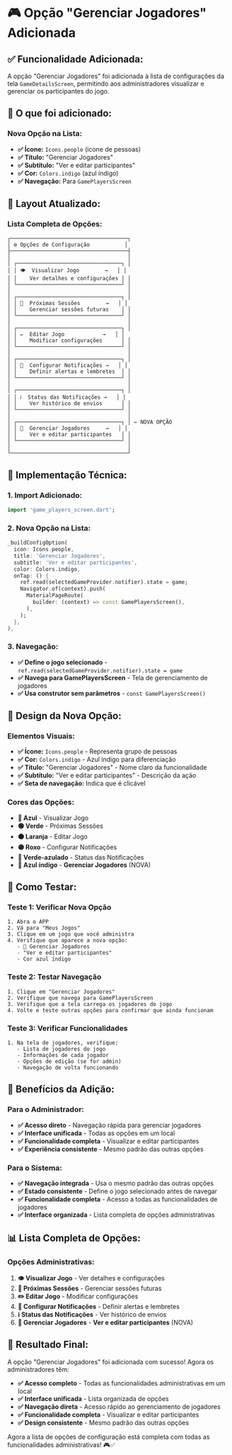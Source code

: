 # 🎮 Opção "Gerenciar Jogadores" Adicionada

## ✅ **Funcionalidade Adicionada:**

A opção "Gerenciar Jogadores" foi adicionada à lista de configurações da tela `GameDetailsScreen`, permitindo aos administradores visualizar e gerenciar os participantes do jogo.

## 🎯 **O que foi adicionado:**

### **Nova Opção na Lista:**
- **✅ Ícone:** `Icons.people` (ícone de pessoas)
- **✅ Título:** "Gerenciar Jogadores"
- **✅ Subtítulo:** "Ver e editar participantes"
- **✅ Cor:** `Colors.indigo` (azul índigo)
- **✅ Navegação:** Para `GamePlayersScreen`

## 🎨 **Layout Atualizado:**

### **Lista Completa de Opções:**
```
┌─────────────────────────────────────┐
│ ⚙️ Opções de Configuração           │
├─────────────────────────────────────┤
│                                     │
│ ┌─────────────────────────────────┐ │
│ │ 👁️  Visualizar Jogo        →   │ │
│ │    Ver detalhes e configurações │ │
│ └─────────────────────────────────┘ │
│                                     │
│ ┌─────────────────────────────────┐ │
│ │ 📅  Próximas Sessões        →   │ │
│ │    Gerenciar sessões futuras    │ │
│ └─────────────────────────────────┘ │
│                                     │
│ ┌─────────────────────────────────┐ │
│ │ ✏️  Editar Jogo            →   │ │
│ │    Modificar configurações      │ │
│ └─────────────────────────────────┘ │
│                                     │
│ ┌─────────────────────────────────┐ │
│ │ 🔔  Configurar Notificações →   │ │
│ │    Definir alertas e lembretes  │ │
│ └─────────────────────────────────┘ │
│                                     │
│ ┌─────────────────────────────────┐ │
│ │ ℹ️  Status das Notificações →   │ │
│ │    Ver histórico de envios      │ │
│ └─────────────────────────────────┘ │
│                                     │
│ ┌─────────────────────────────────┐ │ ← NOVA OPÇÃO
│ │ 👥  Gerenciar Jogadores     →   │ │
│ │    Ver e editar participantes   │ │
│ └─────────────────────────────────┘ │
│                                     │
└─────────────────────────────────────┘
```

## 🔧 **Implementação Técnica:**

### **1. Import Adicionado:**
```dart
import 'game_players_screen.dart';
```

### **2. Nova Opção na Lista:**
```dart
_buildConfigOption(
  icon: Icons.people,
  title: 'Gerenciar Jogadores',
  subtitle: 'Ver e editar participantes',
  color: Colors.indigo,
  onTap: () {
    ref.read(selectedGameProvider.notifier).state = game;
    Navigator.of(context).push(
      MaterialPageRoute(
        builder: (context) => const GamePlayersScreen(),
      ),
    );
  },
),
```

### **3. Navegação:**
- **✅ Define o jogo selecionado** - `ref.read(selectedGameProvider.notifier).state = game`
- **✅ Navega para GamePlayersScreen** - Tela de gerenciamento de jogadores
- **✅ Usa construtor sem parâmetros** - `const GamePlayersScreen()`

## 🎨 **Design da Nova Opção:**

### **Elementos Visuais:**
- **✅ Ícone:** `Icons.people` - Representa grupo de pessoas
- **✅ Cor:** `Colors.indigo` - Azul índigo para diferenciação
- **✅ Título:** "Gerenciar Jogadores" - Nome claro da funcionalidade
- **✅ Subtítulo:** "Ver e editar participantes" - Descrição da ação
- **✅ Seta de navegação:** Indica que é clicável

### **Cores das Opções:**
- **🔵 Azul** - Visualizar Jogo
- **🟢 Verde** - Próximas Sessões
- **🟠 Laranja** - Editar Jogo
- **🟣 Roxo** - Configurar Notificações
- **🔵 Verde-azulado** - Status das Notificações
- **🔵 Azul índigo** - **Gerenciar Jogadores** (NOVA)

## 🧪 **Como Testar:**

### **Teste 1: Verificar Nova Opção**
```
1. Abra o APP
2. Vá para "Meus Jogos"
3. Clique em um jogo que você administra
4. Verifique que aparece a nova opção:
   - 👥 Gerenciar Jogadores
   - "Ver e editar participantes"
   - Cor azul índigo
```

### **Teste 2: Testar Navegação**
```
1. Clique em "Gerenciar Jogadores"
2. Verifique que navega para GamePlayersScreen
3. Verifique que a tela carrega os jogadores do jogo
4. Volte e teste outras opções para confirmar que ainda funcionam
```

### **Teste 3: Verificar Funcionalidades**
```
1. Na tela de jogadores, verifique:
   - Lista de jogadores do jogo
   - Informações de cada jogador
   - Opções de edição (se for admin)
   - Navegação de volta funcionando
```

## 🎉 **Benefícios da Adição:**

### **Para o Administrador:**
- **✅ Acesso direto** - Navegação rápida para gerenciar jogadores
- **✅ Interface unificada** - Todas as opções em um local
- **✅ Funcionalidade completa** - Visualizar e editar participantes
- **✅ Experiência consistente** - Mesmo padrão das outras opções

### **Para o Sistema:**
- **✅ Navegação integrada** - Usa o mesmo padrão das outras opções
- **✅ Estado consistente** - Define o jogo selecionado antes de navegar
- **✅ Funcionalidade completa** - Acesso a todas as funcionalidades de jogadores
- **✅ Interface organizada** - Lista completa de opções administrativas

## 📊 **Lista Completa de Opções:**

### **Opções Administrativas:**
1. **👁️ Visualizar Jogo** - Ver detalhes e configurações
2. **📅 Próximas Sessões** - Gerenciar sessões futuras
3. **✏️ Editar Jogo** - Modificar configurações
4. **🔔 Configurar Notificações** - Definir alertas e lembretes
5. **ℹ️ Status das Notificações** - Ver histórico de envios
6. **👥 Gerenciar Jogadores** - **Ver e editar participantes** (NOVA)

## 🚀 **Resultado Final:**

A opção "Gerenciar Jogadores" foi adicionada com sucesso! Agora os administradores têm:

- **✅ Acesso completo** - Todas as funcionalidades administrativas em um local
- **✅ Interface unificada** - Lista organizada de opções
- **✅ Navegação direta** - Acesso rápido ao gerenciamento de jogadores
- **✅ Funcionalidade completa** - Visualizar e editar participantes
- **✅ Design consistente** - Mesmo padrão das outras opções

Agora a lista de opções de configuração está completa com todas as funcionalidades administrativas! 🎮✅
